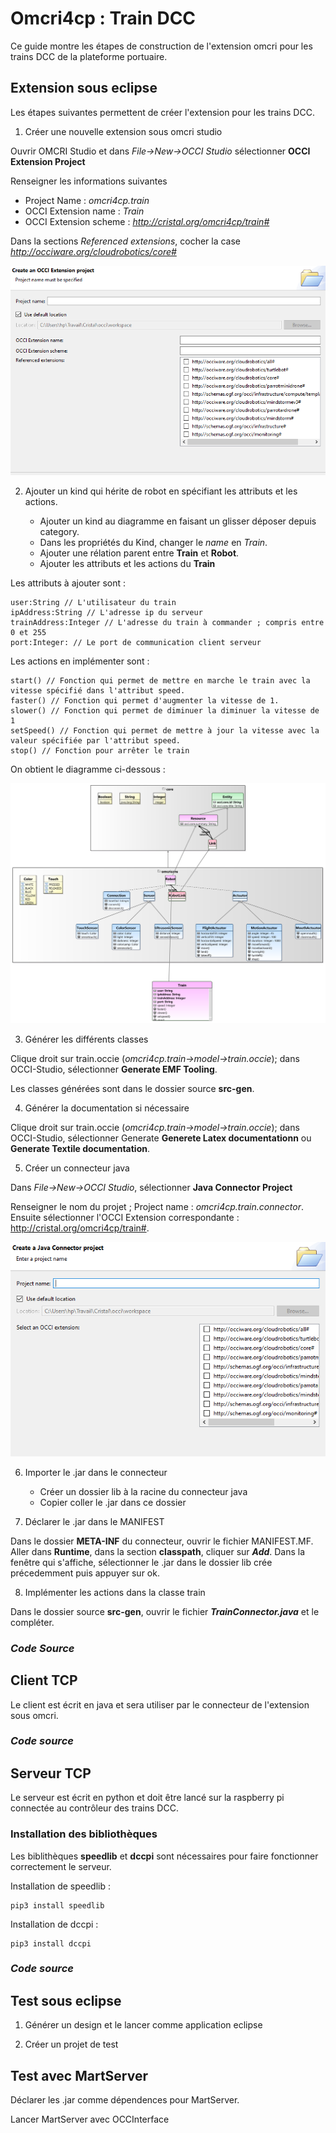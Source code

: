 # Omcri4cp : Train DCC

Ce guide montre les étapes de construction de l'extension omcri pour les trains DCC de la plateforme portuaire.

## Extension sous eclipse

Les étapes suivantes permettent de créer l'extension pour les trains DCC.

1. Créer une nouvelle extension sous omcri studio

Ouvrir OMCRI Studio et dans *File->New->OCCI Studio* sélectionner **OCCI Extension Project**

Renseigner les informations suivantes

* Project Name : *omcri4cp.train*
* OCCI Extension name : *Train*
* OCCI Extension scheme : *http://cristal.org/omcri4cp/train#*

Dans la sections *Referenced extensions*, cocher la case *http://occiware.org/cloudrobotics/core#*

![Train_diagramme](Imgs/create_occi.PNG)

2. Ajouter un kind qui hérite de robot en spécifiant les attributs et les actions.

    * Ajouter un kind au diagramme en faisant un glisser déposer depuis category. 
    * Dans les propriétés du Kind, changer le *name* en *Train*. 
    * Ajouter une rélation parent entre **Train** et **Robot**.
    * Ajouter les attributs et les actions du **Train**

Les attributs à ajouter sont :

    user:String // L'utilisateur du train
    ipAddress:String // L'adresse ip du serveur
    trainAddress:Integer // L'adresse du train à commander ; compris entre 0 et 255
    port:Integer: // Le port de communication client serveur

Les actions en implémenter sont :

    start() // Fonction qui permet de mettre en marche le train avec la vitesse spécifié dans l'attribut speed.
    faster() // Fonction qui permet d'augmenter la vitesse de 1.
    slower() // Fonction qui permet de diminuer la diminuer la vitesse de 1
    setSpeed() // Fonction qui permet de mettre à jour la vitesse avec la valeur spécifiée par l'attribut speed.
    stop() // Fonction pour arrêter le train

On obtient le diagramme ci-dessous :

![Train_diagramme](Imgs/Train.png)

3. Générer les différents classes

Clique droit sur train.occie (*omcri4cp.train->model->train.occie*); dans OCCI-Studio, sélectionner **Generate EMF Tooling**.

Les classes générées sont dans le dossier source **src-gen**.

4. Générer la documentation si nécessaire

Clique droit sur train.occie (*omcri4cp.train->model->train.occie*); dans OCCI-Studio, sélectionner Generate **Generete Latex documentationn** ou **Generate Textile documentation**.

5. Créer un connecteur java

Dans *File->New->OCCI Studio*, sélectionner **Java Connector Project** 

Renseigner le nom du projet ; Project name : *omcri4cp.train.connector*. Ensuite sélectionner l'OCCI Extension correspondante : http://cristal.org/omcri4cp/train#.

![connecteur java](Imgs/connector.PNG)

6. Importer le .jar dans le connecteur

    * Créer un dossier lib à la racine du connecteur java
    * Copier coller le .jar dans ce dossier

7. Déclarer le .jar dans le MANIFEST

Dans le dossier **META-INF** du connecteur, ouvrir le fichier MANIFEST.MF. Aller dans **Runtime**, dans la section **classpath**, cliquer sur ***Add***. Dans la fenêtre qui s'affiche, sélectionner le .jar dans le dossier lib crée précedemment puis appuyer sur ok.

8. Implémenter les actions dans la classe train

Dans le dossier source **src-gen**, ouvrir le fichier ***TrainConnector.java*** et le compléter.

### ***Code Source***

## Client TCP

Le client est écrit en java et sera utiliser par le connecteur de l'extension sous omcri.

### ***Code source***


## Serveur TCP

Le serveur est écrit en python et doit être lancé sur la raspberry pi connectée au contrôleur des trains DCC.

### Installation des bibliothèques

Les biblithèques **speedlib** et **dccpi** sont nécessaires pour faire fonctionner correctement le serveur.

Installation de speedlib :

    pip3 install speedlib

Installation de dccpi :

    pip3 install dccpi

### ***Code source***

## Test sous eclipse

1. Générer un design et le lancer comme application eclipse

2. Créer un projet de test

## Test avec MartServer

Déclarer les .jar comme dépendences pour MartServer.

Lancer MartServer avec OCCInterface

